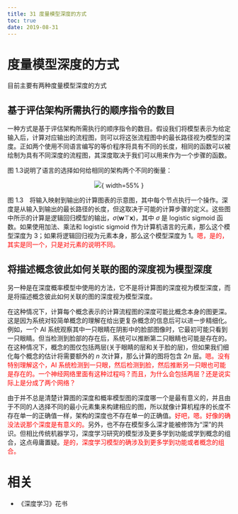 ```yaml
---
title: 31 度量模型深度的方式
toc: true
date: 2019-08-31
---
```


# 度量模型深度的方式

目前主要有两种度量模型深度的方式

## 基于评估架构所需执行的顺序指令的数目

一种方式是基于评估架构所需执行的顺序指令的数目。假设我们将模型表示为给定输入后，计算对应输出的流程图，则可以将这张流程图中的最长路径视为模型的深度。正如两个使用不同语言编写的等价程序将具有不同的长度，相同的函数可以被绘制为具有不同深度的流程图，其深度取决于我们可以用来作为一个步骤的函数。

图 1.3说明了语言的选择如何给相同的架构两个不同的衡量：

<center>

![](http://images.iterate.site/blog/image/20190501/3wEtFF4CjYCD.png?imageslim){ width=55% }

</center>

图 1.3　将输入映射到输出的计算图表的示意图，其中每个节点执行一个操作。深度是从输入到输出的最长路径的长度，但这取决于可能的计算步骤的定义。这些图中所示的计算是逻辑回归模型的输出，$\sigma(\mathbf{w} \top \mathbf{x})$，其中 $\sigma$ 是 logistic sigmoid 函数。如果使用加法、乘法和 logistic sigmoid 作为计算机语言的元素，那么这个模型深度为 3；如果将逻辑回归视为元素本身，那么这个模型深度为 1。<span style="color:red;">嗯，是的，其实是同一个，只是对元素的说明不同。</span>

## 将描述概念彼此如何关联的图的深度视为模型深度


另一种是在深度概率模型中使用的方法，它不是将计算图的深度视为模型深度，而是将描述概念彼此如何关联的图的深度视为模型深度。

在这种情况下，计算每个概念表示的计算流程图的深度可能比概念本身的图更深。这是因为系统对较简单概念的理解在给出更复杂概念的信息后可以进一步精细化。例如，一个 AI 系统观察其中一只眼睛在阴影中的脸部图像时，它最初可能只看到一只眼睛。但当检测到脸部的存在后，系统可以推断第二只眼睛也可能是存在的。在这种情况下，概念的图仅包括两层(关于眼睛的层和关于脸的层)，但如果我们细化每个概念的估计将需要额外的 $n$ 次计算，那么计算的图将包含 $2n$ 层。<span style="color:red;">嗯。没有特别理解这个，AI 系统检测到一只眼，然后检测到脸，然后推断另一只眼也可能是存在的。一个神经网络里面有这种过程吗？而且，为什么会包括两层？还是说实际上是分成了两个网络？</span>

由于并不总是清楚计算图的深度和概率模型图的深度哪一个是最有意义的，并且由于不同的人选择不同的最小元素集来构建相应的图，所以就像计算机程序的长度不存在单一的正确值一样，架构的深度也不存在单一的正确值。<span style="color:red;">好吧，嗯。好像的确没法说那个深度是有意义的。</span>另外，也不存在模型多么深才能被修饰为“深”的共识。但相比传统机器学习，深度学习研究的模型涉及更多学到功能或学到概念的组合，这点毋庸置疑。<span style="color:red;">是的，深度学习模型的确涉及到更多学到功能或者概念的组合。</span>








# 相关

- 《深度学习》花书
